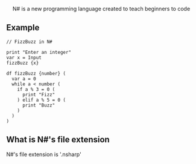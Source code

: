 <p align="center">
N# is a new programming language created to teach beginners to code
</p>

## Example
```
// FizzBuzz in N#

print "Enter an integer"
var x = Input
fizzBuzz {x}

df fizzBuzz {number} (
  var a = 0
  while a < number (
    if a % 3 = 0 (
      print "Fizz"
    ) elif a % 5 = 0 (
      print "Buzz"
    )
  )
)
```

## What is N#'s file extension
N#'s file extension is '.nsharp'
